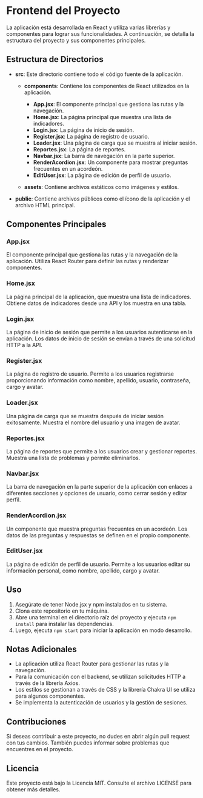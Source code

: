 # Frontend del Proyecto

La aplicación está desarrollada en React y utiliza varias librerías y componentes para lograr sus funcionalidades. A continuación, se detalla la estructura del proyecto y sus componentes principales.

## Estructura de Directorios

- **src**: Este directorio contiene todo el código fuente de la aplicación.

  - **components**: Contiene los componentes de React utilizados en la aplicación.
    - **App.jsx**: El componente principal que gestiona las rutas y la navegación.
    - **Home.jsx**: La página principal que muestra una lista de indicadores.
    - **Login.jsx**: La página de inicio de sesión.
    - **Register.jsx**: La página de registro de usuario.
    - **Loader.jsx**: Una página de carga que se muestra al iniciar sesión.
    - **Reportes.jsx**: La página de reportes.
    - **Navbar.jsx**: La barra de navegación en la parte superior.
    - **RenderAcordion.jsx**: Un componente para mostrar preguntas frecuentes en un acordeón.
    - **EditUser.jsx**: La página de edición de perfil de usuario.

  - **assets**: Contiene archivos estáticos como imágenes y estilos.
  
- **public**: Contiene archivos públicos como el ícono de la aplicación y el archivo HTML principal.

## Componentes Principales

### App.jsx

El componente principal que gestiona las rutas y la navegación de la aplicación. Utiliza React Router para definir las rutas y renderizar componentes.

### Home.jsx

La página principal de la aplicación, que muestra una lista de indicadores. Obtiene datos de indicadores desde una API y los muestra en una tabla.

### Login.jsx

La página de inicio de sesión que permite a los usuarios autenticarse en la aplicación. Los datos de inicio de sesión se envían a través de una solicitud HTTP a la API.

### Register.jsx

La página de registro de usuario. Permite a los usuarios registrarse proporcionando información como nombre, apellido, usuario, contraseña, cargo y avatar.

### Loader.jsx

Una página de carga que se muestra después de iniciar sesión exitosamente. Muestra el nombre del usuario y una imagen de avatar.

### Reportes.jsx

La página de reportes que permite a los usuarios crear y gestionar reportes. Muestra una lista de problemas y permite eliminarlos.

### Navbar.jsx

La barra de navegación en la parte superior de la aplicación con enlaces a diferentes secciones y opciones de usuario, como cerrar sesión y editar perfil.

### RenderAcordion.jsx

Un componente que muestra preguntas frecuentes en un acordeón. Los datos de las preguntas y respuestas se definen en el propio componente.

### EditUser.jsx

La página de edición de perfil de usuario. Permite a los usuarios editar su información personal, como nombre, apellido, cargo y avatar.

## Uso

1. Asegúrate de tener Node.jsx y npm instalados en tu sistema.
2. Clona este repositorio en tu máquina.
3. Abre una terminal en el directorio raíz del proyecto y ejecuta `npm install` para instalar las dependencias.
4. Luego, ejecuta `npm start` para iniciar la aplicación en modo desarrollo.

## Notas Adicionales

- La aplicación utiliza React Router para gestionar las rutas y la navegación.
- Para la comunicación con el backend, se utilizan solicitudes HTTP a través de la librería Axios.
- Los estilos se gestionan a través de CSS y la librería Chakra UI se utiliza para algunos componentes.
- Se implementa la autenticación de usuarios y la gestión de sesiones.

## Contribuciones

Si deseas contribuir a este proyecto, no dudes en abrir algún pull request con tus cambios. También puedes informar sobre problemas que encuentres en el proyecto.

## Licencia

Este proyecto está bajo la Licencia MIT. Consulte el archivo LICENSE para obtener más detalles.

